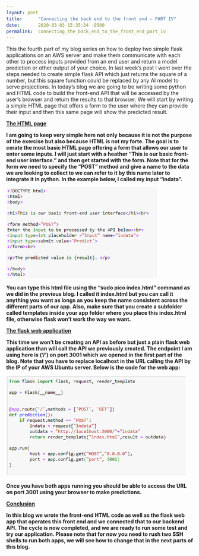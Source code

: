 ```yaml
---
layout: post
title:      "Connecting the back end to the front end – PART IV"
date:       2020-03-03 15:35:34 -0500
permalink:  connecting_the_back_end_to_the_front_end_part_iv
---
```





This the fourth part of my blog series on how to deploy two simple flask applications on an AWS server and make them communicate with each other to process inputs provided from an end user and return a model prediction or other output of your choice. In last week’s post I went over the steps needed to create simple flask API which just returns the square of a number, but this square function could be replaced by any AI model to serve projections. In today’s blog we are going to be writing some python and HTML code to build the front-end API that will be accessed by the user’s browser and return the results to that browser.  We will start by writing a simple HTML page that offers a form to the user where they can provide their input and then this same page will show the predicted result.

<b><u>The HTML page</u>

I am going to keep very simple here not only because it is not the purpose of the exercise but also because HTML is not my forte. The goal is to cerate the most basic HTML page offering a form that allows our user to enter some inputs. I will just start with a heather “This is our basic front-end user interface.” and then get started with the form. Note that for the form we need to specify the “POST” method and give a name to the data we are looking to collect to we can refer to it by this name later to integrate it in python. In the example below, I called my input “indata”.  

![](img/122.png)

You can type this html file using the “sudo pico index.html” command as we did in the previous blog. I called it index.html but you can call it anything you want as longs as you keep the name consistent across the different parts of our app. Also, make sure that you create a subfolder called templates inside your app folder where you place this index.html file, otherwise flask won’t work the way we want.

<b><u>The flask web application</u>

This time we won’t be creating an API as before but just a plain flask web application than will call the API we previously created. The endpoint I am using here is (‘/’) on port 3001 which we opened in the first part of the blog. Note that you have to replace localhost in the URL calling the API by the IP of your AWS Ubuntu server. Below is the code for the web app:

![](img/123.png)

Once you have both apps running you should be able to access the URL on port 3001 using your browser to make predictions.


<b><u>Conclusion</u>

In this blog we wrote the front-end HTML code as well as the flask web app that operates this front end and we connected that to our backend API. The cycle is now completed, and we are ready to run some test and try our application. Please note that for now you need to rush two SSH shells to run both apps, we will see how to change that in the next parts of this blog. 


